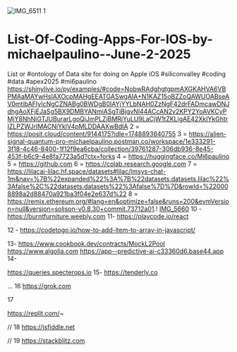 ![IMG_6511](https://github.com/user-attachments/assets/8ecf0535-f595-40c2-81d5-64362169accd)
1
# List-Of-Coding-Apps-For-IOS-by-michaelpaulino--June-2-2025
List or #ontology of Data site for doing on Apple iOS #siliconvalley #coding #data #apex2025 #mi6paulino
https://shinylive.io/py/examples/#code=NobwRAdghgtgpmAXGKAHVA6VBPMAaMAYwHsIAXOcpMAHgEEATGASwgAIA+N1KAZ15oBZZoQAWUOABseAV0mtibAFIyIcNgCZNABg0BWDgB0IAYjYYLbNAH0ZzNgF42drFADmcawDNJdhgAoXFjEJaSg5BX9DMBYANmiASgTjBjgvNl44ACcAN2y2KPY2YoAVKCyPMjY8NhNiGTJUBurarLgoQjJmPLZjBMRjYuLU9LaCjW1tZKLigAE42XkIYkGhtrIZLPZWJrIMACNiYklV4pMLDDAAXwBdIA
2 =
https://posit.cloud/content/9144175?idle=1748893640755
3 =
https://alien-signal-quantum-pro-michaelpaulino.postman.co/workspace/1e333291-3f18-4c46-8400-1f12f9ea6cba/collection/39761287-306db936-8e45-453f-b6c9-4e8fa7723a5d?ctx=forks
4 = https://huggingface.co/Mi6paulino
5 = https://github.com
6 = https://colab.research.google.com
7 = 
https://lilacai-lilac.hf.space/datasets#lilac/lmsys-chat-1m&nav=%7B%22expanded%22%3A%7B%22datasets.datasets.lilac%22%3Afalse%2C%22datasets.datasets%22%3Afalse%7D%7D&rowId=%220008898a2d88470a921ba3f04e2e637d%22
8 = https://remix.ethereum.org/#lang=en&optimize=false&runs=200&evmVersion=null&version=soljson-v0.8.30+commit.73712a01.!
[IMG_5660](https://github.com/user-attachments/assets/bcd3f4cd-9097-4eb0-a3bb-c3eab5062f84)
10 - https://burntfurniture.weebly.com
11- https://playcode.io/react

12 - https://codetogo.io/how-to-add-item-to-array-in-javascript/

13- https://www.cookbook.dev/contracts/MockL2Pool
https://www.algolia.com
https://app--predictive-ai-c33360d6.base44.app
14-

https://queries.specterops.io 
15-
https://tenderly.co

...
16
https://grok.com


17


https://replit.com/~

// 
18
https://jsfiddle.net

// 
19
https://stackblitz.com
